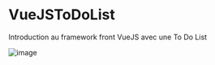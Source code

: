 # VueJSToDoList

Introduction au framework front VueJS avec une To Do List

![image](https://github.com/user-attachments/assets/06ca7585-9f87-4e59-a28b-858b365ab043)

